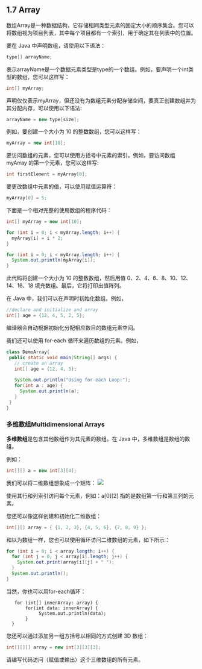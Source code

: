 ## 1.7 Array

数组Array是一种数据结构，它存储相同类型元素的固定大小的顺序集合。您可以将数组视为项目列表，其中每个项目都有一个索引，用于确定其在列表中的位置。

要在 Java 中声明数组，请使用以下语法：
```java
type[] arrayName;
```
表示arrayName是一个数据元素类型是type的一个数组。例如，要声明一个int类型的数组，您可以这样写：
```java
int[] myArray;
```
声明仅仅表示myArray，但还没有为数组元素分配存储空间，要真正创建数组并为其分配内存，可以使用以下语法:
```java
arrayName = new type[size];
```
例如，要创建一个大小为 10 的整数数组，您可以这样写：
```java
myArray = new int[10];
```
要访问数组的元素，您可以使用方括号中元素的索引。例如，要访问数组 myArray 的第一个元素，您可以这样写:
```java
int firstElement = myArray[0];
```
要更改数组中元素的值，可以使用赋值运算符：
```java
myArray[0] = 5;
```
下面是一个相对完整的使用数组的程序代码：
```java
int[] myArray = new int[10];

for (int i = 0; i < myArray.length; i++) {
  myArray[i] = i * 2;
}

for (int i = 0; i < myArray.length; i++) {
  System.out.println(myArray[i]);
}
```
此代码将创建一个大小为 10 的整数数组，然后用值 0、2、4、6、8、10、12、14、16、18 填充数组。最后，它将打印出值阵列。

在 Java 中，我们可以在声明时初始化数组。例如，
```java
//declare and initialize and array
int[] age = {12, 4, 5, 2, 5};
```
编译器会自动根据初始化分配相应数目的数组元素空间。

我们还可以使用 for-each 循环来遍历数组的元素。例如，
```java
class DemoArray{
 public static void main(String[] args) {  
   // create an array
   int[] age = {12, 4, 5};
   
   System.out.println("Using for-each Loop:");
   for(int a : age) {
     System.out.println(a);
   }
 }
}
```
### 多维数组Multidimensional Arrays
**多维数组**是包含其他数组作为其元素的数组。在 Java 中，多维数组是数组的数组。

例如：
```java
int[][] a = new int[3][4];
```
我们可以将二维数组想象成一个矩阵：
![](https://cdn.programiz.com/sites/tutorial2program/files/java-2d-array.jpg)

使用其行和列索引访问每个元素，例如：a[0][2] 指的是数组第一行和第三列的元素。

您还可以像这样创建和初始化二维数组：
```java
int[][] array = { {1, 2, 3}, {4, 5, 6}, {7, 8, 9} };
```

和以为数组一样，您也可以使用循环访问二维数组的元素，如下所示：
```java
for (int i = 0; i < array.length; i++) {
  for (int j = 0; j < array[i].length; j++) {
    System.out.print(array[i][j] + " ");
  }
  System.out.println();
}
```
当然，你也可以用for-each循环：
```
   for (int[] innerArray: array) {
       for(int data: innerArray) {
            System.out.println(data);
       }
  }
```
您还可以通过添加另一组方括号以相同的方式创建 3D 数组：
```java
int[][][] array = new int[3][3][3];
```
请编写代码访问（赋值或输出）这个三维数组的所有元素。




